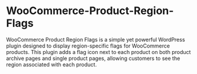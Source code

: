 # WooCommerce-Product-Region-Flags
WooCommerce Product Region Flags is a simple yet powerful WordPress plugin designed to display region-specific flags for WooCommerce products. This plugin adds a flag icon next to each product on both product archive pages and single product pages, allowing customers to see the region associated with each product.
